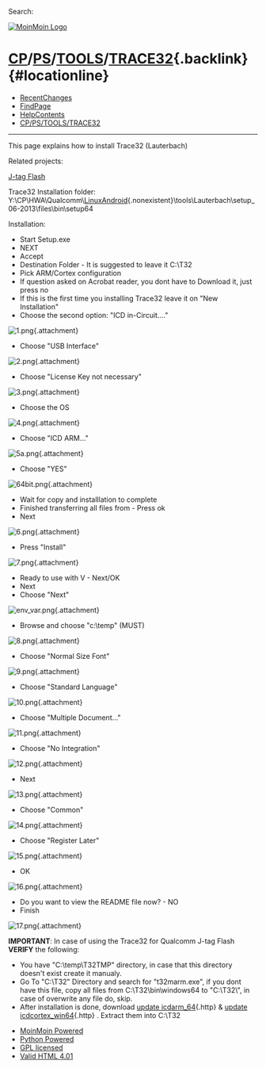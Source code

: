 <div id="header">

<div>

Search:

</div>

<div id="logo">

[![MoinMoin Logo](/moin_static194/common/moinmoin.png)](/FrontPage)

</div>

<span id="pagelocation"><span class="pagepath">[CP](/CP)<span class="sep">/</span>[PS](/CP/PS)<span class="sep">/</span>[TOOLS](/CP/PS/TOOLS)</span><span class="sep">/</span>[TRACE32](/CP/PS/TOOLS/TRACE32?action=fullsearch&value=linkto%3A%22CP%2FPS%2FTOOLS%2FTRACE32%22&context=180 "Click to do a full-text search for this title"){.backlink}</span> {#locationline}
============================================================================================================================================================================================================================================================================================================================================================

-   [RecentChanges](/RecentChanges)
-   [FindPage](/FindPage)
-   [HelpContents](/HelpContents)
-   [CP/PS/TOOLS/TRACE32](/CP/PS/TOOLS/TRACE32)

<div id="pageline">

------------------------------------------------------------------------

</div>

</div>

<div id="page" lang="en" dir="ltr">

<div id="content" dir="ltr" lang="en">

<span id="top" class="anchor"></span> <span id="line-1"
class="anchor"></span>
This page explains how to install Trace32 (Lauterbach) <span id="line-2"
class="anchor"></span><span id="line-3" class="anchor"></span>

<span class="u">Related projects:</span> <span id="line-4"
class="anchor"></span><span id="line-5" class="anchor"></span>

[J-tag Flash](/CP/PS/DEVICES/QC_Jtag_Flash) <span id="line-6"
class="anchor"></span><span id="line-7" class="anchor"></span>

<span class="u">Trace32 Installation folder:</span>
Y:\\CP\\HWA\\Qualcomm\\[LinuxAndroid](/LinuxAndroid){.nonexistent}\\tools\\Lauterbach\\setup\_06-2013\\files\\bin\\setup64
<span id="line-8" class="anchor"></span><span id="line-9"
class="anchor"></span>

Installation: <span id="line-10" class="anchor"></span><span
id="line-11" class="anchor"></span>

-   Start Setup.exe <span id="line-12" class="anchor"></span>
-   NEXT <span id="line-13" class="anchor"></span>
-   Accept <span id="line-14" class="anchor"></span>
-   Destination Folder - It is suggested to leave it C:\\T32 <span
    id="line-15" class="anchor"></span>
-   Pick ARM/Cortex configuration <span id="line-16"
    class="anchor"></span>
-   If question asked on Acrobat reader, you dont have to Download it,
    just press no <span id="line-17" class="anchor"></span>
-   If this is the first time you installing Trace32 leave it on "New
    Installation" <span id="line-18" class="anchor"></span>
-   Choose the second option: "ICD in-Circuit...." <span id="line-19"
    class="anchor"></span><span id="line-20" class="anchor"></span>

![1.png](/CP/PS/TOOLS/TRACE32?action=AttachFile&do=get&target=1.png "1.png"){.attachment}
<span id="line-21" class="anchor"></span><span id="line-22"
class="anchor"></span>

-   Choose "USB Interface" <span id="line-23"
    class="anchor"></span><span id="line-24" class="anchor"></span>

![2.png](/CP/PS/TOOLS/TRACE32?action=AttachFile&do=get&target=2.png "2.png"){.attachment}
<span id="line-25" class="anchor"></span><span id="line-26"
class="anchor"></span>

-   Choose "License Key not necessary" <span id="line-27"
    class="anchor"></span><span id="line-28" class="anchor"></span>

![3.png](/CP/PS/TOOLS/TRACE32?action=AttachFile&do=get&target=3.png "3.png"){.attachment}
<span id="line-29" class="anchor"></span><span id="line-30"
class="anchor"></span>

-   Choose the OS <span id="line-31" class="anchor"></span><span
    id="line-32" class="anchor"></span>

![4.png](/CP/PS/TOOLS/TRACE32?action=AttachFile&do=get&target=4.png "4.png"){.attachment}
<span id="line-33" class="anchor"></span><span id="line-34"
class="anchor"></span>

-   Choose "ICD ARM..." <span id="line-35" class="anchor"></span><span
    id="line-36" class="anchor"></span>

![5a.png](/CP/PS/TOOLS/TRACE32?action=AttachFile&do=get&target=5a.png "5a.png"){.attachment}
<span id="line-37" class="anchor"></span><span id="line-38"
class="anchor"></span>

-   Choose "YES" <span id="line-39" class="anchor"></span><span
    id="line-40" class="anchor"></span>

![64bit.png](/CP/PS/TOOLS/TRACE32?action=AttachFile&do=get&target=64bit.png "64bit.png"){.attachment}
<span id="line-41" class="anchor"></span><span id="line-42"
class="anchor"></span>

-   Wait for copy and installlation to complete <span id="line-43"
    class="anchor"></span>
-   Finished transferring all files from - Press ok <span id="line-44"
    class="anchor"></span>
-   Next <span id="line-45" class="anchor"></span><span id="line-46"
    class="anchor"></span>

![6.png](/CP/PS/TOOLS/TRACE32?action=AttachFile&do=get&target=6.png "6.png"){.attachment}
<span id="line-47" class="anchor"></span><span id="line-48"
class="anchor"></span>

-   Press "Install" <span id="line-49" class="anchor"></span><span
    id="line-50" class="anchor"></span>

![7.png](/CP/PS/TOOLS/TRACE32?action=AttachFile&do=get&target=7.png "7.png"){.attachment}
<span id="line-51" class="anchor"></span><span id="line-52"
class="anchor"></span>

-   Ready to use with V - Next/OK <span id="line-53"
    class="anchor"></span>
-   Next <span id="line-54" class="anchor"></span>
-   Choose "Next" <span id="line-55" class="anchor"></span>

![env\_var.png](/CP/PS/TOOLS/TRACE32?action=AttachFile&do=get&target=env_var.png "env_var.png"){.attachment}
<span id="line-56" class="anchor"></span><span id="line-57"
class="anchor"></span>

-   Browse and choose "c:\\temp" (MUST) <span id="line-58"
    class="anchor"></span><span id="line-59" class="anchor"></span>

![8.png](/CP/PS/TOOLS/TRACE32?action=AttachFile&do=get&target=8.png "8.png"){.attachment}
<span id="line-60" class="anchor"></span><span id="line-61"
class="anchor"></span>

-   Choose "Normal Size Font" <span id="line-62"
    class="anchor"></span><span id="line-63" class="anchor"></span>

![9.png](/CP/PS/TOOLS/TRACE32?action=AttachFile&do=get&target=9.png "9.png"){.attachment}
<span id="line-64" class="anchor"></span><span id="line-65"
class="anchor"></span>

-   Choose "Standard Language" <span id="line-66"
    class="anchor"></span><span id="line-67" class="anchor"></span>

![10.png](/CP/PS/TOOLS/TRACE32?action=AttachFile&do=get&target=10.png "10.png"){.attachment}
<span id="line-68" class="anchor"></span><span id="line-69"
class="anchor"></span>

-   Choose "Multiple Document..." <span id="line-70"
    class="anchor"></span><span id="line-71" class="anchor"></span>

![11.png](/CP/PS/TOOLS/TRACE32?action=AttachFile&do=get&target=11.png "11.png"){.attachment}
<span id="line-72" class="anchor"></span><span id="line-73"
class="anchor"></span>

-   Choose "No Integration" <span id="line-74"
    class="anchor"></span><span id="line-75" class="anchor"></span>

![12.png](/CP/PS/TOOLS/TRACE32?action=AttachFile&do=get&target=12.png "12.png"){.attachment}
<span id="line-76" class="anchor"></span><span id="line-77"
class="anchor"></span>

-   Next <span id="line-78" class="anchor"></span><span id="line-79"
    class="anchor"></span>

![13.png](/CP/PS/TOOLS/TRACE32?action=AttachFile&do=get&target=13.png "13.png"){.attachment}
<span id="line-80" class="anchor"></span><span id="line-81"
class="anchor"></span>

-   Choose "Common" <span id="line-82" class="anchor"></span><span
    id="line-83" class="anchor"></span>

![14.png](/CP/PS/TOOLS/TRACE32?action=AttachFile&do=get&target=14.png "14.png"){.attachment}
<span id="line-84" class="anchor"></span><span id="line-85"
class="anchor"></span>

-   Choose "Register Later" <span id="line-86"
    class="anchor"></span><span id="line-87" class="anchor"></span>

![15.png](/CP/PS/TOOLS/TRACE32?action=AttachFile&do=get&target=15.png "15.png"){.attachment}
<span id="line-88" class="anchor"></span><span id="line-89"
class="anchor"></span>

-   OK <span id="line-90" class="anchor"></span><span id="line-91"
    class="anchor"></span>

![16.png](/CP/PS/TOOLS/TRACE32?action=AttachFile&do=get&target=16.png "16.png"){.attachment}
<span id="line-92" class="anchor"></span><span id="line-93"
class="anchor"></span>

-   Do you want to view the README file now? - NO <span id="line-94"
    class="anchor"></span>
-   Finish <span id="line-95" class="anchor"></span><span id="line-96"
    class="anchor"></span>

![17.png](/CP/PS/TOOLS/TRACE32?action=AttachFile&do=get&target=17.png "17.png"){.attachment}
<span id="line-97" class="anchor"></span><span id="line-98"
class="anchor"></span>

<span class="u">**IMPORTANT**</span>: In case of using the Trace32 for
Qualcomm J-tag Flash <span class="u">**VERIFY**</span> the following:
<span id="line-99" class="anchor"></span><span id="line-100"
class="anchor"></span>

-   You have "C:\\temp\\T32TMP" directory, in case that this directory
    doesn't exist create it manualy. <span id="line-101"
    class="anchor"></span>
-   Go To "C:\\T32" Directory and search for "t32marm.exe", if you dont
    have this file, copy all files from C:\\T32\\bin\\windows64 to
    "C:\\T32\\", in case of overwrite any file do, skip. <span
    id="line-102" class="anchor"></span>
-   After installation is done, download [update
    icdarm\_64](http://www.lauterbach.com/cgi-bin/update.pl?file=_icdarm64_win64.zip){.http}
    & [update
    icdcortex\_win64](http://www.lauterbach.com/cgi-bin/update.pl?file=_icdcortex_win64.zip){.http} .
    Extract them into C:\\T32 <span id="line-103" class="anchor"></span>

<span id="bottom" class="anchor"></span>

</div>

<div id="pagebottom">

</div>

</div>

<div id="footer">

-   [MoinMoin
    Powered](http://moinmo.in/ "This site uses the MoinMoin Wiki software.")
-   [Python
    Powered](http://moinmo.in/Python "MoinMoin is written in Python.")
-   [GPL licensed](http://moinmo.in/GPL "MoinMoin is GPL licensed.")
-   [Valid HTML
    4.01](http://validator.w3.org/check?uri=referer "Click here to validate this page.")

</div>
